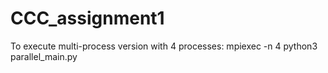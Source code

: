 # CCC_assignment1

To execute multi-process version with 4 processes:
mpiexec -n 4 python3 parallel_main.py